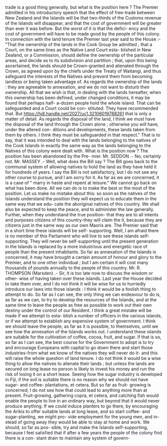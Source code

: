trade is a good thing generally, but what is the position here ? The Premier admitted in his introductory speech that the effect of free-trade between New Zealand and the Islands will be that two-thirds of the Customs revenue of the Islands will disappear, and that the cost of government will be greater than ever it was before. But the worst of it is that the defici- ency and the cost of government will have to be made good by the people of this colony. In connection with the land tenure the Premier last year said to the House :- "That the ownership of the lands in the Cook Group be admitted ; that a Court, on the same lines as the Native Land Court esta- blished in New Zealand, or a Commission, should define the ownership of the particular areas, and decide as to its subdivision and partition ; that, upon this being ascertained, the lands should be Crown-granted and alienated through the Crown, as agreed upon by the chiefs under the Treaty of Waitangi, and thus safeguard the interests of the Natives and prevent them from becoming landless or being taken advantage of. As regards the ownership of the lands : they are agreeable to annexation, and we do not want to disturb their ownership. All that we wish is that, in dealing with the lands hereafter, when this ownership has been defined, under changed conditions, it may be found that perhaps half- a-dozen people hold the whole island. That can be safeguarded and a Court could be con- stituted. They have recommended that. But https://hdl.handle.net/2027/uc1.32106019788261 that is only a matter of detail. As regards the disposal of the land, I think we must have the disposal of the land through the Crown alone ; otherwise you will have, under the altered con- ditions and developments, these lands taken from them by others. I think they must be safeguarded in that respect." That is to say, that it was intended to deal with the lands belonging to the natives of the Cook Islands in exactly the same way as the lands belonging to the Natives of this colony were dealt with. What is the position now ? The position has been abandoned by the Pre- mier. Mr. SEDDON .- No; certainly not. Mr. MASSEY .- Well, what does the Bill say ? The Bill goes back to the communal system of allowing natives to hold the land as they have held it for hundreds of years. I say the Bill is not satisfactory, but I do not see any other course to pursue, and I am sorry for it. As far as we are concerned, it is a case of " marry in haste and repent at leisure." We cannot go back on what has been done. All we can do is to make the best or the most of the position. Let us make no mistake about this: so soon as the natives of the Islands understand the position they will expect us to educate them in the same way that we edu- cate the aboriginal natives of this country. We shall also be expected to keep the peace, and to administer the law generally. Further, when they understand the true position- that they are to all intents and purposes citizens of this country-they will claim the it, because they are citizens just in the same way as our own Maoris are. The Premier said that in a short time these islands will be self- supporting. Well, I am afraid there is no member of this Parliament who will live to see these islands self-supporting. They will never be self-supporting until the present generation in the Islands is replaced by a more industrious and energetic race of people than the present inhabitants. So far as annexation of the Islands is concerned, it may have brought a certain amount of honour and glory to the Premier, and to one other individual ; but I am certain it will cost many thousands of pounds annually to the people of this country. Mr. R. THOMPSON (Marsden) .- Sir, it is too late now to discuss the wisdom or other- wise of having taken over these islands. Last year the House decided to take them over, and I do not think it will be wise for us to hurriedly introduce our laws into those islands : I think it would be a foolish thing to attempt to do. So far as I can see, the only thing we can endeavour to do is, as far as we can, to try to develop the resources of the Islands, and at the same time to leave the people as free as possible to work out their own destiny under the control of our Resident. I think a great mistake will be made if we attempt to esta- blish a number of officers in the various islands, or if we attempt to establish any expensive system of government. I think we should leave the people, as far as it is possible, to themselves, until we see how the annexation of the Islands works out. I understand these islands are suitable for the cultivation of coffee, cocoa, fruit, and sugar. If that is so, so far as I can see, the best course for the Government to adopt is to try and encourage Europeans with capital to go down there and start those industries-from what we know of the natives they will never do it- and this will raise the whole question of land tenure. I do not think it would be a wise thing to allow the natives to alienate their lands ; but unless the lands are secured on long lease no person is likely to invest his money and run the risk of losing it on a short lease. Seeing how the sugar industry is developed in Fiji, if the soil is suitable there is no reason why we should not have sugar- and coffee- plantations, et cetera. But so far as fruit- growing is concerned, I do not see how that could lead to anything more than at present. Fruit-growing, gathering copra, et cetera, and catching fish would enable the people to live in an ordinary way, but beyond that it would never produce anything. If we could induce planters to go there, by encouraging the Arikis to offer suitable lands at long lease, and so start coffee- and sugar-planting, we might pro- vide employment for the young men, and in- stead of going away they would be able to stay at home and work. We should, so far as pos- sible, try and make the Islands self-supporting, because I feel satisfied that if after a few years the people of the colony find there is a con- stant drain to maintain any system of govern- 